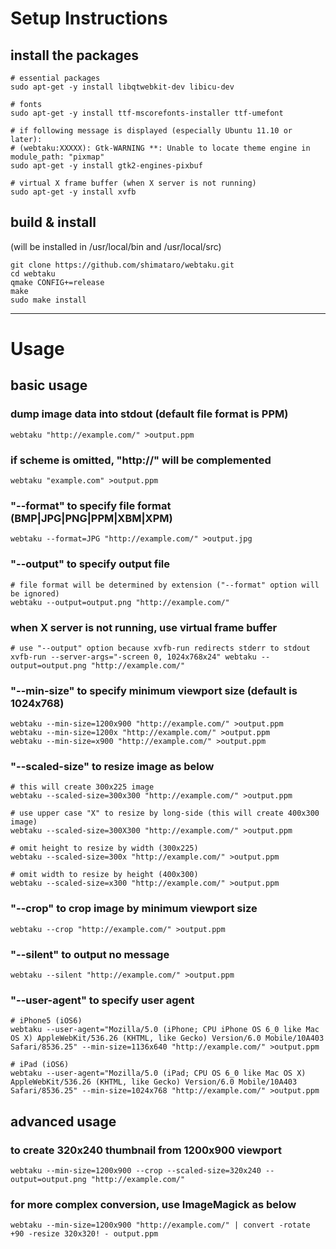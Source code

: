 # Setup Instructions

## install the packages

    # essential packages
    sudo apt-get -y install libqtwebkit-dev libicu-dev

    # fonts
    sudo apt-get -y install ttf-mscorefonts-installer ttf-umefont

    # if following message is displayed (especially Ubuntu 11.10 or later):
    # (webtaku:XXXXX): Gtk-WARNING **: Unable to locate theme engine in module_path: "pixmap"
    sudo apt-get -y install gtk2-engines-pixbuf

    # virtual X frame buffer (when X server is not running)
    sudo apt-get -y install xvfb

## build & install
(will be installed in /usr/local/bin and /usr/local/src)

    git clone https://github.com/shimataro/webtaku.git
    cd webtaku
    qmake CONFIG+=release
    make
    sudo make install

---

# Usage

## basic usage

### dump image data into stdout (default file format is PPM)

    webtaku "http://example.com/" >output.ppm

### if scheme is omitted, "http://" will be complemented

    webtaku "example.com" >output.ppm

### "--format" to specify file format (BMP|JPG|PNG|PPM|XBM|XPM)

    webtaku --format=JPG "http://example.com/" >output.jpg

### "--output" to specify output file

    # file format will be determined by extension ("--format" option will be ignored)
    webtaku --output=output.png "http://example.com/"

### when X server is not running, use virtual frame buffer

    # use "--output" option because xvfb-run redirects stderr to stdout
    xvfb-run --server-args="-screen 0, 1024x768x24" webtaku --output=output.png "http://example.com/"

### "--min-size" to specify minimum viewport size (default is 1024x768)

    webtaku --min-size=1200x900 "http://example.com/" >output.ppm
    webtaku --min-size=1200x "http://example.com/" >output.ppm
    webtaku --min-size=x900 "http://example.com/" >output.ppm

### "--scaled-size" to resize image as below

    # this will create 300x225 image
    webtaku --scaled-size=300x300 "http://example.com/" >output.ppm

    # use upper case "X" to resize by long-side (this will create 400x300 image)
    webtaku --scaled-size=300X300 "http://example.com/" >output.ppm

    # omit height to resize by width (300x225)
    webtaku --scaled-size=300x "http://example.com/" >output.ppm

    # omit width to resize by height (400x300)
    webtaku --scaled-size=x300 "http://example.com/" >output.ppm

### "--crop" to crop image by minimum viewport size

    webtaku --crop "http://example.com/" >output.ppm

### "--silent" to output no message

    webtaku --silent "http://example.com/" >output.ppm

### "--user-agent" to specify user agent

    # iPhone5 (iOS6)
    webtaku --user-agent="Mozilla/5.0 (iPhone; CPU iPhone OS 6_0 like Mac OS X) AppleWebKit/536.26 (KHTML, like Gecko) Version/6.0 Mobile/10A403 Safari/8536.25" --min-size=1136x640 "http://example.com/" >output.ppm

    # iPad (iOS6)
    webtaku --user-agent="Mozilla/5.0 (iPad; CPU OS 6_0 like Mac OS X) AppleWebKit/536.26 (KHTML, like Gecko) Version/6.0 Mobile/10A403 Safari/8536.25" --min-size=1024x768 "http://example.com/" >output.ppm

## advanced usage

### to create 320x240 thumbnail from 1200x900 viewport

    webtaku --min-size=1200x900 --crop --scaled-size=320x240 --output=output.png "http://example.com/"

### for more complex conversion, use ImageMagick as below

    webtaku --min-size=1200x900 "http://example.com/" | convert -rotate +90 -resize 320x320! - output.ppm
